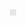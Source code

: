 <img style="display: block;-webkit-user-select: none;margin: auto;background-color: hsl(0, 0%, 90%);transition: background-color 300ms ; width: 10px ;" src="https://c.tenor.com/wsobmzpjvugAAAAi/rolling-cat-cat-rolling.gif">
